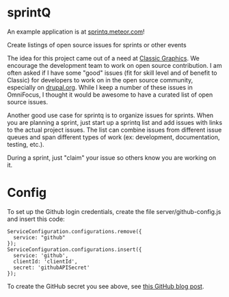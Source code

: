 sprintQ
=======

An example application is at [sprintq.meteor.com](https://sprintq.meteor.com)!

Create listings of open source issues for sprints or other events

The idea for this project came out of a need at [Classic Graphics](https://knowclassic.com). We encourage the development team to work on open source contribution. I am often asked if I have some "good" issues (fit for skill level and of benefit to Classic) for developers to work on in the open source community, especially on [drupal.org](https://drupal.org). While I keep a number of these issues in OmniFocus, I thought it would be awesome to have a curated list of open source issues.

Another good use case for sprintq is to organize issues for sprints. When you are planning a sprint, just start up a sprintq list and add issues with links to the actual project issues. The list can combine issues from different issue queues and span different types of work (ex: development, documentation, testing, etc.).

During a sprint, just "claim" your issue so others know you are working on it.

# Config

To set up the Github login credentials, create the file server/github-config.js and insert this code:
<pre>
<code>ServiceConfiguration.configurations.remove({
  service: "github"
});
ServiceConfiguration.configurations.insert({
  service: 'github',
  clientId: 'clientId',
  secret: 'githubAPISecret'
});</code>
</pre>

To create the GitHub secret you see above, see [this GitHub blog post](https://github.com/blog/1509-personal-api-tokens).
